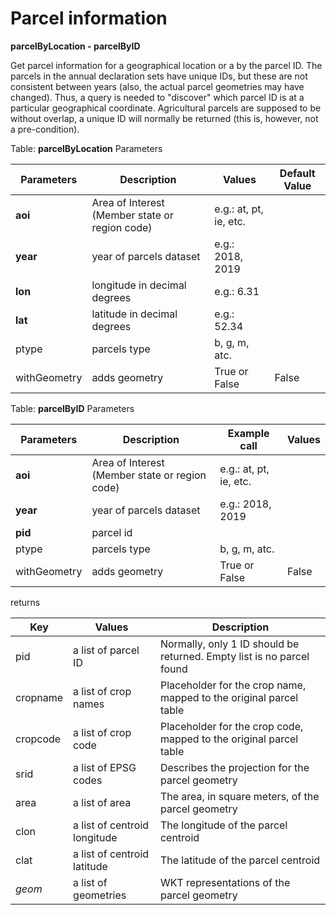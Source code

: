 # Parcel information

**parcelByLocation - parcelByID**

Get parcel information for a geographical location or a by the parcel ID. The parcels in the annual declaration sets have unique IDs, but these are not consistent between years (also, the actual parcel geometries may have changed). Thus, a query is needed to "discover" which parcel ID is at a particular geographical coordinate. Agricultural parcels are supposed to be without overlap, a unique ID will normally be returned (this is, however, not a pre-condition).

Table: **parcelByLocation** Parameters

| Parameters  | Description   | Values | Default Value |
| ----------- | --------------------- | ------------------------ |------------------------ |
| **aoi** | Area of Interest (Member state or region code) | e.g.: at, pt, ie, etc. |   |
| **year**     | year of parcels dataset   | e.g.: 2018, 2019   |   |
| **lon**         | longitude in decimal degrees  | e.g.: 6.31 |   |
| **lat**         | latitude in decimal degrees | e.g.: 52.34 |   |
| ptype     | parcels type   | b, g, m, atc. |   |
| withGeometry  | adds geometry   | True or False | False |


Table: **parcelByID** Parameters

| Parameters  | Description   | Example call | Values |
| ----------- | --------------------- | ------------------------ |------------------------ |
| **aoi** | Area of Interest (Member state or region code) | e.g.: at, pt, ie, etc. |   |
| **year**     | year of parcels dataset   | e.g.: 2018, 2019 |   |
| **pid**     | parcel id   |   |   |
| ptype     | parcels type   | b, g, m, atc. |   |
| withGeometry  | adds geometry   | True or False | False |


returns

| Key            | Values  | Description   |
| ---------------| ------- | ----------- |
| pid     | a list of parcel ID     | Normally, only 1 ID should be returned. Empty list is no parcel found |
| cropname  | a list of crop names    | Placeholder for the crop name, mapped to the original parcel table |
| cropcode  | a list of crop code     | Placeholder for the crop code, mapped to the original parcel table |
| srid        | a list of EPSG codes  | Describes the projection for the parcel geometry |
| area        | a list of area  | The area, in square meters, of the parcel geometry |
| clon        | a list of centroid longitude  | The longitude of the parcel centroid |
| clat        | a list of centroid latitude  | The latitude of the parcel centroid |
|*geom*      | a list of geometries  | WKT representations of the parcel geometry |
